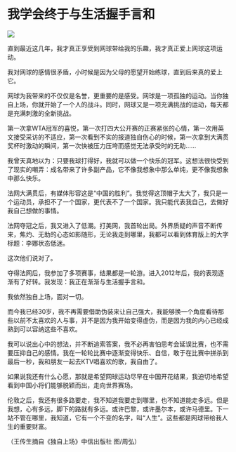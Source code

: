 # 我学会终于与生活握手言和

![](http://www.yilinzazhi.com/images/yili/yili201314/yili20131466-1-l.jpg)

直到最近这几年，我才真正享受到网球带给我的乐趣，我才真正爱上网球这项运动。 

我对网球的感情很矛盾，小时候是因为父母的愿望开始练球，直到后来真的爱上它。 

网球为我带来的不仅仅是名誉，更重要的是感受。网球是一项孤独的运动。当你独自上场，你就开始了一个人的战斗。同时，网球又是一项充满挑战的运动，每天都是充满刺激的全新挑战。 

第一次拿WTA冠军的喜悦，第一次打四大公开赛的正赛紧张的心情，第一次用英文接受采访的不适应，第一次看到不实的报道独自伤心的时候，第一次拿到大满贯奖杯时激动的瞬间，第一次快被压力压垮而感觉无法承受时的无助…… 

我曾天真地以为：只要我球打得好，我就可以做一个快乐的冠军。这想法很快受到了现实的嘲弄：成名带来了许多副产品，它不像我想象中那么单纯，更不像我想象中那么快乐。 

法网大满贯后，有媒体形容这是“中国的胜利”。我觉得这顶帽子太大了，我只是一个运动员，承担不了一个国家，更代表不了一个国家。我只能代表我自己，去做好我自己想做的事情。 

法网夺冠之后，我又进入了低潮。打美网，我首轮出局。外界质疑的声音不断传来，焦灼、无助的心态如影随形，无论我走到哪里，我都可以看到体育版上的大字标题：李娜状态低迷。 

这次他们说对了。 

夺得法网后，我参加了多项赛事，结果都是一轮游。进入2012年后，我的表现逐渐有了好转。我发现：我正在渐渐与生活握手言和。 

我依然独自上场，面对一切。 

而今我已经30岁，我不再需要借助伪装来让自己强大，我能够换一个角度看待那些以前不太喜欢的人与事，并不是因为我开始变得虚伪，而是因为我的内心已经成熟到可以容纳这些不喜欢。 

我可以说出心中的想法，并不断追索答案，我不必再害怕思考会延误比赛，也不需要压抑自己的感情。我在一轮轮比赛中逐渐变得快乐、自信，敢于在比赛中拼杀到最后一秒，我和朋友一起去KTV唱喜欢的歌，我自由了。 

如果说我还有什么心愿，那就是希望网球运动尽早在中国开花结果，我迫切地希望看到中国小将们能够脱颖而出，走向世界赛场。 

伦敦之后，我还有很多路要走，我不知道我要走到哪里，也不知道能走多远。但是我想，心有多远，脚下的路就有多远。或许巴黎，或许墨尔本，或许马德里。下一站不管在哪里，我知道，它有一个不变的名字，叫“人生”。这些都是网球带给我人生的重要财富。 

（王传生摘自《独自上场》中信出版社 图/周弘）